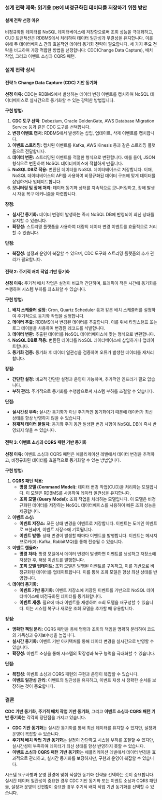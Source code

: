 ### 설계 전략 제목: 읽기용 DB에 비정규화된 데이터를 저장하기 위한 방안

#### 설계 전략 선정 이유

비정규화된 데이터를 NoSQL 데이터베이스에 저장함으로써 조회 성능을 극대화하고, CUD 트랜잭션은 RDBMS에서 처리하여 데이터 일관성과 무결성을 유지합니다. 이를 위해 두 데이터베이스 간의 효율적인 데이터 동기화 전략이 필요합니다. 세 가지 주요 전략을 비교하여 가장 적합한 방법을 선정합니다: CDC(Change Data Capture), 배치 작업, 그리고 이벤트 소싱과 CQRS 패턴.

### 설계 전략 상세

#### 전략 1: Change Data Capture (CDC) 기반 동기화

**선정 이유:** CDC는 RDBMS에서 발생하는 데이터 변경 이벤트를 캡처하여 NoSQL 데이터베이스로 실시간으로 동기화할 수 있는 강력한 방법입니다.

**구현 방법:**

1. **CDC 도구 선택:** Debezium, Oracle GoldenGate, AWS Database Migration Service 등과 같은 CDC 도구를 선택합니다.
2. **변경 이벤트 캡처:** RDBMS에서 발생하는 삽입, 업데이트, 삭제 이벤트를 캡처합니다.
3. **이벤트 스트리밍:** 캡처된 이벤트를 Kafka, AWS Kinesis 등과 같은 스트리밍 플랫폼으로 전달합니다.
4. **데이터 변환:** 스트리밍된 이벤트를 적절한 형식으로 변환합니다. 예를 들어, JSON 형식으로 변환하여 NoSQL 데이터베이스에 적합하게 만듭니다.
5. **NoSQL DB로 적용:** 변환된 데이터를 NoSQL 데이터베이스로 저장합니다. 이때, NoSQL 데이터베이스의 API를 사용하여 비정규화된 데이터 구조에 맞게 데이터를 삽입하거나 업데이트합니다.
6. **모니터링 및 장애 처리:** 데이터 동기화 상태를 지속적으로 모니터링하고, 장애 발생 시 자동 복구 메커니즘을 마련합니다.

**장점:**

- **실시간 동기화:** 데이터 변경이 발생하는 즉시 NoSQL DB에 반영되어 최신 상태를 유지할 수 있습니다.
- **확장성:** 스트리밍 플랫폼을 사용하여 대량의 데이터 변경 이벤트를 효율적으로 처리할 수 있습니다.

**단점:**

- **복잡성:** 설정과 운영이 복잡할 수 있으며, CDC 도구와 스트리밍 플랫폼의 추가 관리가 필요합니다.

#### 전략 2: 주기적 배치 작업 기반 동기화

**선정 이유:** 주기적 배치 작업은 설정이 비교적 간단하며, 트래픽이 적은 시간에 동기화를 수행하여 시스템 부하를 최소화할 수 있습니다.

**구현 방법:**

1. **배치 스케줄러 설정:** Cron, Quartz Scheduler 등과 같은 배치 스케줄러를 설정하여 주기적으로 동기화 작업을 실행합니다.
2. **데이터 추출:** RDBMS에서 변경된 데이터를 추출합니다. 이를 위해 타임스탬프 또는 로그 테이블을 사용하여 변경된 레코드를 식별합니다.
3. **데이터 변환:** 추출된 데이터를 NoSQL 데이터베이스에 맞는 형식으로 변환합니다.
4. **NoSQL DB로 적용:** 변환된 데이터를 NoSQL 데이터베이스에 삽입하거나 업데이트합니다.
5. **동기화 검증:** 동기화 후 데이터 일관성을 검증하여 오류가 발생한 데이터를 재처리합니다.

**장점:**

- **간단한 설정:** 비교적 간단한 설정과 운영이 가능하며, 추가적인 인프라가 필요 없습니다.
- **부하 관리:** 주기적으로 동기화를 수행함으로써 시스템 부하를 조절할 수 있습니다.

**단점:**

- **실시간성 부족:** 실시간 동기화가 아닌 주기적인 동기화이기 때문에 데이터가 최신 상태를 항상 반영하지 않을 수 있습니다.
- **잠재적 데이터 불일치:** 동기화 주기 동안 발생한 변경 사항이 NoSQL DB에 즉시 반영되지 않을 수 있습니다.

#### 전략 3: 이벤트 소싱과 CQRS 패턴 기반 동기화

**선정 이유:** 이벤트 소싱과 CQRS 패턴은 애플리케이션 레벨에서 데이터 변경을 추적하고, 비정규화된 데이터를 효율적으로 동기화할 수 있는 방법입니다.

**구현 방법:**

1. **CQRS 패턴 적용:**
   - **명령 모델 (Command Model):** 데이터 변경 작업(CUD)을 처리하는 모델입니다. 이 모델은 RDBMS를 사용하여 데이터 일관성을 유지합니다.
   - **조회 모델 (Query Model):** 조회 작업을 처리하는 모델입니다. 이 모델은 비정규화된 데이터를 저장하는 NoSQL 데이터베이스를 사용하여 빠른 조회 성능을 제공합니다.
2. **이벤트 소싱:**
   - **이벤트 저장소:** 모든 상태 변경을 이벤트로 저장합니다. 이벤트는 도메인 이벤트로 표현되며, 이벤트 저장소에 기록됩니다.
   - **이벤트 발행:** 상태 변경이 발생할 때마다 이벤트를 발행합니다. 이벤트는 메시지 브로커(예: Kafka, RabbitMQ)를 통해 전송될 수 있습니다.
3. **이벤트 핸들러:**
   - **명령 처리:** 명령 모델에서 데이터 변경이 발생하면 이벤트를 생성하고 저장소에 저장한 후, 해당 이벤트를 발행합니다.
   - **조회 모델 업데이트:** 조회 모델은 발행된 이벤트를 구독하고, 이를 기반으로 비정규화된 데이터를 업데이트합니다. 이를 통해 조회 모델은 항상 최신 상태를 반영합니다.
4. **데이터 동기화:**
   - **이벤트 기반 동기화:** 이벤트 저장소에 저장된 이벤트를 기반으로 NoSQL 데이터베이스에 비정규화된 데이터를 동기화합니다.
   - **이벤트 재생:** 필요에 따라 이벤트를 재생하여 조회 모델을 재구성할 수 있습니다. 이는 시스템 복구나 새로운 조회 모델을 추가할 때 유용합니다.

**장점:**

- **명확한 책임 분리:** CQRS 패턴을 통해 명령과 조회의 책임을 명확히 분리하여 코드의 가독성과 유지보수성을 높입니다.
- **실시간 동기화:** 이벤트 기반 아키텍처를 통해 데이터 변경을 실시간으로 반영할 수 있습니다.
- **확장성:** 이벤트 소싱을 통해 시스템의 확장성과 복구 능력을 극대화할 수 있습니다.

**단점:**

- **복잡성:** 이벤트 소싱과 CQRS 패턴의 구현과 운영이 복잡할 수 있습니다.
- **이벤트 일관성 관리:** 이벤트의 일관성을 유지하고, 이벤트 재생 시 정확한 순서를 보장하는 것이 중요합니다.

### 결론

**CDC 기반 동기화**, **주기적 배치 작업 기반 동기화**, 그리고 **이벤트 소싱과 CQRS 패턴 기반 동기화**는 각각의 장단점을 가지고 있습니다.

- **CDC 기반 동기화**는 실시간 동기화를 통해 최신 데이터를 유지할 수 있지만, 설정과 운영이 복잡할 수 있습니다.
- **주기적 배치 작업 기반 동기화**는 설정이 간단하고 시스템 부하를 조절할 수 있지만, 실시간성이 부족하여 데이터가 최신 상태를 항상 반영하지 못할 수 있습니다.
- **이벤트 소싱과 CQRS 패턴 기반 동기화**는 애플리케이션 레벨에서 데이터 변경을 효과적으로 관리하고, 실시간 동기화를 보장하지만, 구현과 운영이 복잡할 수 있습니다.

시스템 요구사항과 운영 환경에 맞춰 적절한 동기화 전략을 선택하는 것이 중요합니다. 실시간 데이터 일관성이 중요한 경우 CDC 기반 동기화 또는 이벤트 소싱과 CQRS 패턴을, 설정과 운영의 간편함이 중요한 경우 주기적 배치 작업 기반 동기화를 선택할 수 있습니다.